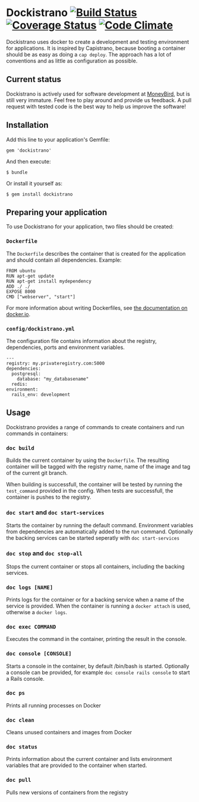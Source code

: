 # Dockistrano [![Build Status](https://travis-ci.org/moneybird/dockistrano.png?branch=master)](https://travis-ci.org/moneybird/dockistrano) [![Coverage Status](https://coveralls.io/repos/moneybird/dockistrano/badge.png)](https://coveralls.io/r/moneybird/dockistrano) [![Code Climate](https://codeclimate.com/github/moneybird/dockistrano.png)](https://codeclimate.com/github/moneybird/dockistrano)

Dockistrano uses docker to create a development and testing environment for applications. It is inspired by Capistrano, because booting a container should be as easy as doing a `cap deploy`. The approach has a lot of conventions and as little as configuration as possible.

## Current status

Dockistrano is actively used for software development at [MoneyBird](http://www.moneybird.com), but is still very immature. Feel free to play around and provide us feedback. A pull request with tested code is the best way to help us improve the software!

## Installation

Add this line to your application's Gemfile:

    gem 'dockistrano'

And then execute:

    $ bundle

Or install it yourself as:

    $ gem install dockistrano

## Preparing your application

To use Dockistrano for your application, two files should be created:

### `Dockerfile`

The `Dockerfile` describes the container that is created for the application and should contain all dependencies. Example:

```
FROM ubuntu
RUN apt-get update
RUN apt-get install mydependency
ADD ./ ./
EXPOSE 8000
CMD ["webserver", "start"]
```

For more information about writing Dockerfiles, see [the documentation on docker.io](http://docs.docker.io/en/latest/use/builder/).

### `config/dockistrano.yml`

The configuration file contains information about the registry, dependencies, ports and environment variables.

```
---
registry: my.privateregistry.com:5000
dependencies:
  postgresql:
    database: "my_databasename"
  redis:
environment:
  rails_env: development
```

## Usage

Dockistrano provides a range of commands to create containers and run commands in containers:

### `doc build`

Builds the current container by using the `Dockerfile`. The resulting container will be tagged with the registry name, name of the image and tag of the current git branch.

When building is successfull, the container will be tested by running the `test_command` provided in the config. When tests are successfull, the container is pushes to the registry.

### `doc start` and `doc start-services`

Starts the container by running the default command. Environment variables from dependencies are automatically added to the run command. Optionally the backing services can be started seperatly with `doc start-services`

### `doc stop` and `doc stop-all`

Stops the current container or stops all containers, including the backing services.

### `doc logs [NAME]`

Prints logs for the container or for a backing service when a name of the service is provided. When the container is running a `docker attach` is used, otherwise a `docker logs`.

### `doc exec COMMAND`

Executes the command in the container, printing the result in the console.

### `doc console [CONSOLE]`

Starts a console in the container, by default /bin/bash is started. Optionally a console can be provided, for example `doc console rails console` to start a Rails console.

### `doc ps`

Prints all running processes on Docker

### `doc clean`

Cleans unused containers and images from Docker

### `doc status`

Prints information about the current container and lists environment variables that are provided to the container when started.

### `doc pull`

Pulls new versions of containers from the registry
